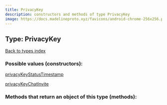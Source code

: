 ```yaml
---
title: PrivacyKey
description: constructors and methods of type PrivacyKey
image: https://docs.madelineproto.xyz/favicons/android-chrome-256x256.png
---
```

## Type: PrivacyKey  
[Back to types index](index.md)



### Possible values (constructors):

[privacyKeyStatusTimestamp](../constructors/privacyKeyStatusTimestamp.md)  

[privacyKeyChatInvite](../constructors/privacyKeyChatInvite.md)  



### Methods that return an object of this type (methods):




